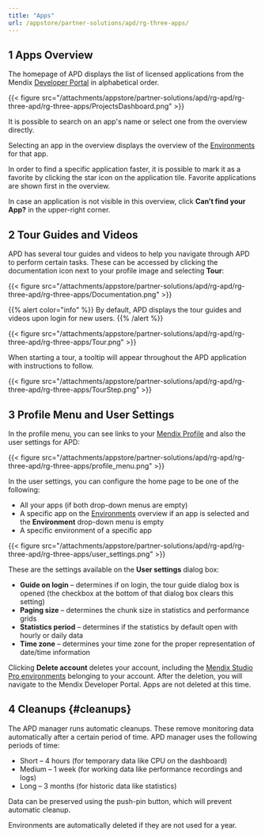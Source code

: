 ```yaml
---
title: "Apps"
url: /appstore/partner-solutions/apd/rg-three-apps/
---
```


## 1 Apps Overview

The homepage of APD displays the list of licensed applications from the Mendix [Developer Portal](/developerportal/) in alphabetical order.

{{< figure src="/attachments/appstore/partner-solutions/apd/rg-apd/rg-three-apd/rg-three-apps/ProjectsDashboard.png" >}}

It is possible to search on an app's name or select one from the overview directly.

Selecting an app in the overview displays the overview of the [Environments](/appstore/partner-solutions/apd/rg-three-environments/) for that app.

In order to find a specific application faster, it is possible to mark it as a favorite by clicking the star icon on the application tile. Favorite applications are shown first in the overview.

In case an application is not visible in this overview, click **Can’t find your App?** in the upper-right corner.

## 2 Tour Guides and Videos

APD has several tour guides and videos to help you navigate through APD to perform certain tasks. These can be accessed by clicking the documentation icon next to your profile image and selecting **Tour**:

{{< figure src="/attachments/appstore/partner-solutions/apd/rg-apd/rg-three-apd/rg-three-apps/Documentation.png" >}}

{{% alert color="info" %}}
By default, APD displays the tour guides and videos upon login for new users.
{{% /alert %}}

{{< figure src="/attachments/appstore/partner-solutions/apd/rg-apd/rg-three-apd/rg-three-apps/Tour.png" >}}

When starting a tour, a tooltip will appear throughout the APD application with instructions to follow.

{{< figure src="/attachments/appstore/partner-solutions/apd/rg-apd/rg-three-apd/rg-three-apps/TourStep.png" >}}

## 3 Profile Menu and User Settings

In the profile menu, you can see links to your [Mendix Profile](/developerportal/community-tools/mendix-profile/) and also the user settings for APD:

{{< figure src="/attachments/appstore/partner-solutions/apd/rg-apd/rg-three-apd/rg-three-apps/profile_menu.png" >}}

In the user settings, you can configure the home page to be one of the following:

* All your apps (if both drop-down menus are empty)
* A specific app on the [Environments](/appstore/partner-solutions/apd/rg-three-environments/) overview if an app is selected and the **Environment** drop-down menu is empty
* A specific environment of a specific app

{{< figure src="/attachments/appstore/partner-solutions/apd/rg-apd/rg-three-apd/rg-three-apps/user_settings.png" >}}

These are the settings available on the **User settings** dialog box:

* **Guide on login** – determines if on login, the tour guide dialog box is opened (the checkbox at the bottom of that dialog box clears this setting)
* **Paging size** – determines the chunk size in statistics and performance grids
* **Statistics period** – determines if the statistics by default open with hourly or daily data
* **Time zone** – determines your time zone for the proper representation of date/time information

Clicking **Delete account** deletes your account, including the [Mendix Studio Pro environments](/appstore/partner-solutions/apd/rg-three-environments/) belonging to your account. After the deletion, you will navigate to the Mendix Developer Portal. Apps are not deleted at this time.

## 4 Cleanups {#cleanups}

The APD manager runs automatic cleanups. These remove monitoring data automatically after a certain period of time. APD manager uses the following periods of time:

* Short – 4 hours (for temporary data like CPU on the dashboard)
* Medium – 1 week (for working data like performance recordings and logs)
* Long – 3 months (for historic data like statistics)

Data can be preserved using the push-pin button, which will prevent automatic cleanup.

Environments are automatically deleted if they are not used for a year.
